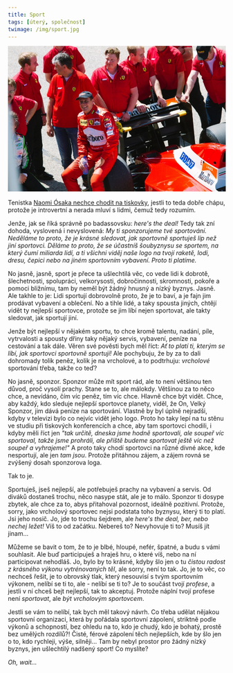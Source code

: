 ```yaml
---
title: Sport
tags: [úterý, společnost]
twimage: /img/sport.jpg
---
```


![cover](/img/sport.jpg)

Tenistka [Naomi Ósaka nechce chodit na tiskovky](https://www.respekt.cz/tydenik/2021/23/vzpoura-naomi-osaky), jestli to teda dobře chápu, protože je introvertní a nerada mluví s lidmi, čemuž tedy rozumím.

Jenže, jak se říká správně po badassovsku: _here's the deal!_ Tedy tak zní dohoda, vyslovená i nevyslovená: _My ti sponzorujeme tvé sportování. Neděláme to proto, že je krásné sledovat, jak sportovně sportuješ líp než jiní sportovci. Děláme to proto, že se účastníš šoubyznysu se sportem, na který čumí miliarda lidí, a ti všichni viděj naše logo na tvojí raketě, lodi, dresu, čepici nebo na jiném sportovním vybavení. Proto ti platíme._

No jasně, jasně, sport je přece ta ušlechtilá věc, co vede lidi k dobrotě, šlechetnosti, spolupráci, velkorysosti, dobročinnosti, skromnosti, pokoře a pomoci bližnímu, tam by neměl být žádný hnusný a nízký byznys. Jasně. Ale takhle to je: Lidi sportují dobrovolně proto, že je to baví, a je fajn jim prodávat vybavení a oblečení. No a tihle lidé, a taky spousta jiných, chtějí vidět ty nejlepší sportovce, protože se jim líbí nejen sportovat, ale takty sledovat, jak sportují jiní.

Jenže být nejlepší v nějakém sportu, to chce kromě talentu, nadání, píle, vytrvalosti a spousty dřiny taky nějaký servis, vybavení, peníze na cestování a tak dále. Věren své pověsti bych měl říct: _Ať to platí ti, kterým se líbí, jak sportovci sportovně sportují!_ Ale pochybuju, že by za to dali dohromady tolik peněz, kolik je na vrcholové, a to podtrhuju: _vrcholové_ sportování třeba, takže co teď?

No jasně, sponzor. Sponzor může mít sport rád, ale to není většinou ten důvod, proč vysolí prachy. Stane se to, ale málokdy. Většinou za to něco chce, a nevídáno, čím víc peněz, tím víc chce. Hlavně chce být vidět. Chce, aby každý, kdo sleduje nejlepší sportovce planety, viděl, že On, Velký Sponzor, jim dává peníze na sportování. Vlastně by byl úplně nejradši, kdyby v televizi bylo co nejvíc vidět jeho logo. Proto ho taky lepí na tu stěnu ve studiu při tiskových konferencích a chce, aby tam sportovci chodili, i kdyby měli říct jen _"tak určitě, dneska jsme hodně sportovali, ale soupeř víc sportoval, takže jsme prohráli, ale příště budeme sportovat ještě víc než soupeř a vyhrajeme!"_ A proto taky chodí sportovci na různé divné akce, kde nesportují, ale jen _tam jsou_. Protože přitáhnou zájem, a zájem rovná se zvýšený dosah sponzorova loga.

Tak to je.

Sportuješ, jseš nejlepší, ale potřebuješ prachy na vybavení a servis. Od diváků dostaneš trochu, něco nasype stát, ale je to málo. Sponzor ti dosype zbytek, ale chce za to, abys přitahoval pozornost, ideálně pozitivní. Protože, sorry, jako vrcholový sportovec nejsi podstata toho byznysu, který ti to platí. Jsi jeho nosič. Jo, jde to trochu šejdrem, ale _here's the deal, ber, nebo nechej ležet!_ Víš to od začátku. Nebereš to? Nevyhovuje ti to? Musíš jít jinam...

Můžeme se bavit o tom, že to je blbé, hloupé, nefér, špatné, a budu s vámi souhlasit. Ale buď participuješ a hraješ hru, o které víš, nebo na ní participovat nehodláš. Jo, bylo by to krásné, kdyby šlo jen o tu _čistou radost z krásného výkonu vytrénovaných těl_, ale sorry, není to tak. Jo, je to věc, co nechceš řešit, je to obrovský tlak, který nesouvisí s tvým sportovním výkonem, nelíbí se ti to, ale - nelíbí se ti to? Je to součást tvojí _profese_, a jestli v ní chceš bejt nejlepší, tak to akceptuj. Protože náplní tvojí profese není _sportovat_, ale _být vrcholovým sportovcem_.

Jestli se vám to nelíbí, tak bych měl takový návrh. Co třeba udělat nějakou sportovní organizaci, která by pořádala sportovní zápolení, striktně podle výkonů a schopností, bez ohledu na to, kdo je chudý, kdo je bohatý, prostě bez umělých rozdílů?! Čisté, férové zápolení těch nejlepších, kde by šlo jen o to, kdo rychleji, výše, silněji... Tam by nebyl prostor pro žádný nízký byznys, jen ušlechtilý nadšený sport! Co myslíte?

_Oh, wait..._
